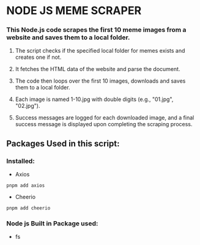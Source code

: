 # NODE JS MEME SCRAPER

### This Node.js code scrapes the first 10 meme images from a website and saves them to a local folder.

1. The script checks if the specified local folder for memes exists and creates one if not.

2. It fetches the HTML data of the website and parse the document.

3. The code then loops over the first 10 images, downloads and saves them to a local folder.

4. Each image is named 1-10.jpg with double digits (e.g., "01.jpg", "02.jpg").

5. Success messages are logged for each downloaded image, and a final success message is displayed upon completing the scraping process.

## Packages Used in this script:

### Installed:

- Axios

```
pnpm add axios
```

- Cheerio

```
pnpm add cheerio
```

### Node js Built in Package used:

- fs
